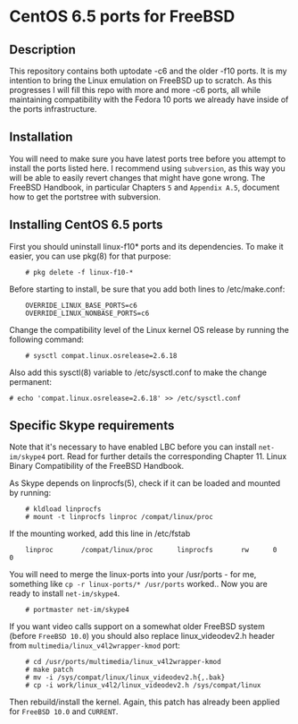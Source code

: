 CentOS 6.5 ports for FreeBSD
============================

Description
-----------

This repository contains both uptodate -c6 and the older -f10 ports. It is my
intention to bring the Linux emulation on FreeBSD up to scratch. As this
progresses I will fill this repo with more and more -c6 ports, all while
maintaining compatibility with the Fedora 10 ports we already have inside
of the ports infrastructure.

Installation
------------
You will need to make sure you have latest ports tree before you attempt to
install the ports listed here. I recommend using `subversion`, as this way you
will be able to easily revert changes that might have gone wrong. The FreeBSD
Handbook, in particular Chapters `5` and `Appendix A.5`, document how to get the
portstree with subversion.

Installing CentOS 6.5 ports
---------------------------


First you should uninstall linux-f10* ports and its dependencies. To make it easier,
you can use pkg(8) for that purpose:
```
    # pkg delete -f linux-f10-*
```
Before starting to install, be sure that you add both lines to /etc/make.conf:
```
    OVERRIDE_LINUX_BASE_PORTS=c6
    OVERRIDE_LINUX_NONBASE_PORTS=c6
```

Change the compatibility level of the Linux kernel OS release by running the
following command:
```
    # sysctl compat.linux.osrelease=2.6.18
```

Also add this sysctl(8) variable to /etc/sysctl.conf to make the change permanent:

    # echo 'compat.linux.osrelease=2.6.18' >> /etc/sysctl.conf

Specific Skype requirements
---------------------------

Note that it's necessary to have enabled LBC before you can install
`net-im/skype4` port. Read for further details the corresponding Chapter 11.
Linux Binary Compatibility of the FreeBSD Handbook.

As Skype depends on linprocfs(5), check if it can be loaded and mounted by running:

```
    # kldload linprocfs
    # mount -t linprocfs linproc /compat/linux/proc
```
If the mounting worked, add this line in /etc/fstab
```
    linproc       /compat/linux/proc      linprocfs       rw      0       0
```
You will need to merge the linux-ports into your /usr/ports - for me, something
like `cp -r linux-ports/* /usr/ports` worked.. Now you are ready to install
`net-im/skype4`.
```
    # portmaster net-im/skype4
```

If you want video calls support on a somewhat older FreeBSD system (before
`FreeBSD 10.0`) you should also replace linux_videodev2.h header from
`multimedia/linux_v4l2wrapper-kmod` port:
```
    # cd /usr/ports/multimedia/linux_v4l2wrapper-kmod
    # make patch
    # mv -i /sys/compat/linux/linux_videodev2.h{,.bak}
    # cp -i work/linux_v4l2/linux_videodev2.h /sys/compat/linux
```

Then rebuild/install the kernel. Again, this patch has already been applied for
`FreeBSD 10.0` and `CURRENT`.
